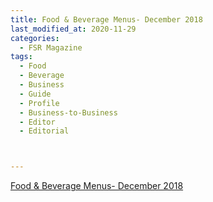 ```yaml
---
title: Food & Beverage Menus- December 2018
last_modified_at: 2020-11-29
categories:
  - FSR Magazine
tags:
  - Food
  - Beverage
  - Business
  - Guide
  - Profile
  - Business-to-Business
  - Editor
  - Editorial 



---
```


[Food & Beverage Menus- December 2018](http://www.omagdigital.com/publication/?i=545773&ver=html5&p=19)
